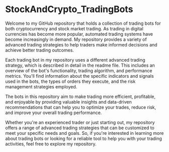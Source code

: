 # StockAndCrypto_TradingBots
Welcome to my GitHub repository that holds a collection of trading bots for both cryptocurrency and stock market trading. As trading in digital currencies has become more popular, automated trading systems have become increasingly in demand. My repository provides a variety of advanced trading strategies to help traders make informed decisions and achieve better trading outcomes.

Each trading bot in my repository uses a different advanced trading strategy, which is described in detail in the readme file. This includes an overview of the bot's functionality, trading algorithm, and performance metrics. You'll find information about the specific indicators and signals used in the bots, the types of orders they execute, and the risk management strategies employed.

The bots in this repository aim to make trading more efficient, profitable, and enjoyable by providing valuable insights and data-driven recommendations that can help you to optimize your trades, reduce risk, and improve your overall trading performance.

Whether you're an experienced trader or just starting out, my repository offers a range of advanced trading strategies that can be customized to meet your specific needs and goals. So, if you're interested in learning more about trading bots or looking for a reliable tool to help you with your trading activities, feel free to explore my repository.




